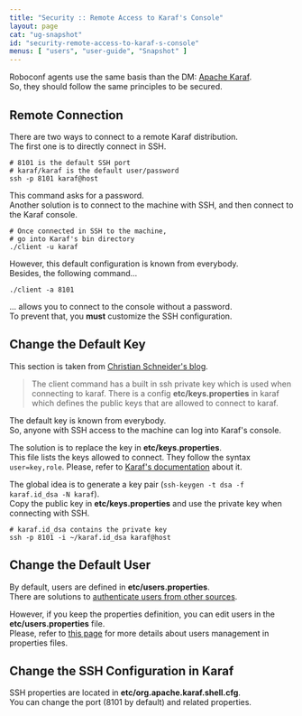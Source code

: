 ```yaml
---
title: "Security :: Remote Access to Karaf's Console"
layout: page
cat: "ug-snapshot"
id: "security-remote-access-to-karaf-s-console"
menus: [ "users", "user-guide", "Snapshot" ]
---
```


Roboconf agents use the same basis than the DM: [Apache Karaf](http://karaf.apache.org).  
So, they should follow the same principles to be secured.


## Remote Connection

There are two ways to connect to a remote Karaf distribution.  
The first one is to directly connect in SSH.

```properties
# 8101 is the default SSH port
# karaf/karaf is the default user/password
ssh -p 8101 karaf@host
```

This command asks for a password.  
Another solution is to connect to the machine with SSH, and then connect to the Karaf console.

```properties
# Once connected in SSH to the machine,
# go into Karaf's bin directory
./client -u karaf
```

However, this default configuration is known from everybody.  
Besides, the following command...

```
./client -a 8101
```

... allows you to connect to the console without a password.  
To prevent that, you **must** customize the SSH configuration.


## Change the Default Key

This section is taken from [Christian Schneider's blog](http://www.liquid-reality.de/display/liquid/2014/01/08/How+to+hack+into+any+default+apache+karaf+installation).

> The client command has a built in ssh private key which is used when connecting to karaf.
> There is a config **etc/keys.properties** in karaf which defines the public keys that are allowed to connect to karaf.

The default key is known from everybody.  
So, anyone with SSH access to the machine can log into Karaf's console.

The solution is to replace the key in **etc/keys.properties**.  
This file lists the keys allowed to connect. They follow the syntax `user=key,role`.
Please, refer to [Karaf's documentation](https://karaf.apache.org/manual/latest/#_managing_authentication_by_key) about it.

The global idea is to generate a key pair (`ssh-keygen -t dsa -f karaf.id_dsa -N karaf`).  
Copy the public key in **etc/keys.properties** and use the private key when connecting with SSH.

```properties
# karaf.id_dsa contains the private key
ssh -p 8101 -i ~/karaf.id_dsa karaf@host
```


## Change the Default User

By default, users are defined in **etc/users.properties**.  
There are solutions to [authenticate users from other sources](security-and-authentication.html).

However, if you keep the properties definition, you can edit users in the **etc/users.properties** file.  
Please, refer to [this page](security-and-authentication-with-properties-files.html) for more details about users management in properties files.


## Change the SSH Configuration in Karaf

SSH properties are located in **etc/org.apache.karaf.shell.cfg**.  
You can change the port (8101 by default) and related properties.
